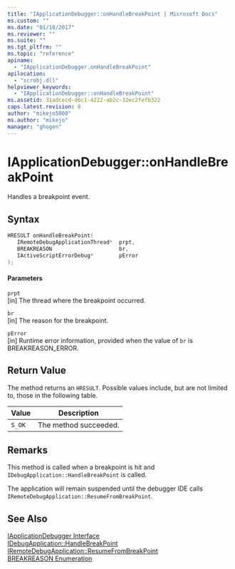 ```yaml
---
title: "IApplicationDebugger::onHandleBreakPoint | Microsoft Docs"
ms.custom: ""
ms.date: "01/18/2017"
ms.reviewer: ""
ms.suite: ""
ms.tgt_pltfrm: ""
ms.topic: "reference"
apiname: 
  - "IApplicationDebugger.onHandleBreakPoint"
apilocation: 
  - "scrobj.dll"
helpviewer_keywords: 
  - "IApplicationDebugger::onHandleBreakPoint"
ms.assetid: 31adcecd-d6c1-4222-ab2c-32ec2fefb322
caps.latest.revision: 8
author: "mikejo5000"
ms.author: "mikejo"
manager: "ghogen"
---
```

# IApplicationDebugger::onHandleBreakPoint
Handles a breakpoint event.  
  
## Syntax  
  
```cpp
HRESULT onHandleBreakPoint(  
   IRemoteDebugApplicationThread*  prpt,  
   BREAKREASON                     br,  
   IActiveScriptErrorDebug*        pError  
);  
```  
  
#### Parameters  
 `prpt`  
 [in] The thread where the breakpoint occurred.  
  
 `br`  
 [in] The reason for the breakpoint.  
  
 `pError`  
 [in] Runtime error information, provided when the value of `br` is BREAKREASON_ERROR.  
  
## Return Value  
 The method returns an `HRESULT`. Possible values include, but are not limited to, those in the following table.  
  
|Value|Description|  
|-----------|-----------------|  
|`S_OK`|The method succeeded.|  
  
## Remarks  
 This method is called when a breakpoint is hit and `IDebugApplication::HandleBreakPoint` is called.  
  
 The application will remain suspended until the debugger IDE calls `IRemoteDebugApplication::ResumeFromBreakPoint`.  
  
## See Also  
 [IApplicationDebugger Interface](../../winscript/reference/iapplicationdebugger-interface.md)   
 [IDebugApplication::HandleBreakPoint](../../winscript/reference/idebugapplication-handlebreakpoint.md)   
 [IRemoteDebugApplication::ResumeFromBreakPoint](../../winscript/reference/iremotedebugapplication-resumefrombreakpoint.md)   
 [BREAKREASON Enumeration](../../winscript/reference/breakreason-enumeration.md)